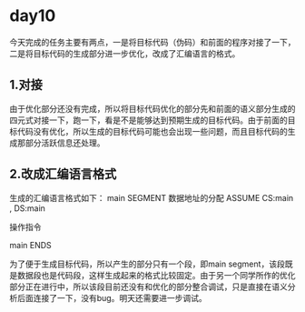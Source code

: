 # day10

  今天完成的任务主要有两点，一是将目标代码（伪码）和前面的程序对接了一下，二是将目标代码的生成部分进一步优化，改成了汇编语言的格式。

## 1.对接

  由于优化部分还没有完成，所以将目标代码优化的部分先和前面的语义部分生成的四元式对接一下，跑一下，看是不是能够达到预期生成的目标代码。由于前面的目标代码没有优化，所以生成的目标代码可能也会出现一些问题，而且目标代码的生成那部分活跃信息还处理。

## 2.改成汇编语言格式

生成的汇编语言格式如下：
main SEGMENT
 数据地址的分配
ASSUME CS:main , DS:main

操作指令

main ENDS

为了便于生成目标代码，所以产生的部分只有一个段，即main segment，该段既是数据段也是代码段，这样生成起来的格式比较固定。由于另一个同学所作的优化部分正在进行中，所以该段目前还没有和优化的部分整合调试，只是直接在语义分析后面连接了一下，没有bug。明天还需要进一步调试。

